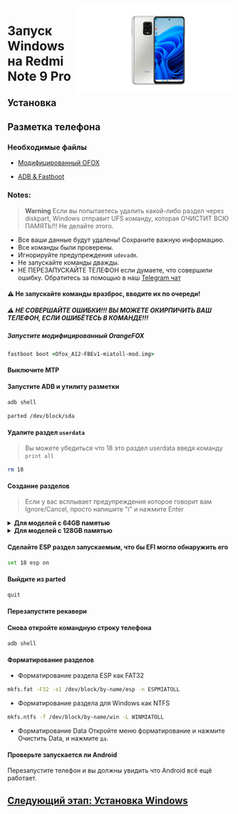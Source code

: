   <img align="right" src="https://github.com/Rubanoxd/Port-Windows-11-redmi-note-9_pro/blob/main/Miatoll.png" width="350" alt="Windows 11 Running On A Redmi Note 9 Pro">


# Запуск Windows на Redmi Note 9 Pro

## Установка

## Разметка телефона

### Необходимые файлы

- [Модифицированный OFOX](https://t.me/c/1868522977/9268)

- [ADB & Fastboot](https://developer.android.com/studio/releases/platform-tools)

### Notes:
> **Warning** Если вы попытаетесь удалить какой-либо раздел через diskpart, Windows отправит UFS команду, которая ОЧИСТИТ ВСЮ ПАМЯТЬ!!! Не делайте этого.
- Все ваши данные будут удалены! Сохраните важную информацию.
- Все команды были проверены.
- Игнорируйте предупреждения `udevadm`.
- Не запускайте команды дважды.
- НЕ ПЕРЕЗАПУСКАЙТЕ ТЕЛЕФОН если думаете, что совершили ошибку. Обратитесь за помощью в наш [Telegram чат](https://t.me/+S9ne8FTvuoU5M2M1)

#### ⚠️  Не запускайте команды вразброс, вводите их по очереди!

##### ⚠️ НЕ СОВЕРШАЙТЕ ОШИБКИ!!! ВЫ МОЖЕТЕ ОКИРПИЧИТЬ ВАШ ТЕЛЕФОН, ЕСЛИ ОШИБЁТЕСЬ В КОМАНДЕ!!!

##### Запустите модифицированный OrangeFOX
```cmd
fastboot boot <Ofox_A12-FBEv1-miatoll-mod.img>
```

#### Выключите MTP

#### Запустите ADB и утилиту разметки
```cmd
adb shell
```
```sh
parted /dev/block/sda
```


#### Удалите раздел `userdata`
> Вы можете убедиться что 18 это раздел userdata введя команду
>  `print all`
```sh
rm 18
```

#### Создание разделов
> Если у вас всплывает предупреждения которое говорит вам Ignore/Cancel, просто напишите "i" и нажмите Enter

<details>
<summary><b><strong>Для моделей с 64GB памятью</strong></b></summary>

- Создание ESP раздела (Данные Windows bootloader и EFI файлы)
```sh
mkpart esp fat32 11GB 11.4GB
```

- Раздел куда вы установите Windows
```sh
mkpart win ntfs 11.4GB 42.4GB
```
  
- Раздел для Android
```sh
mkpart userdata ext4 42.4GB 59.4GB
```

  </summary>
</details>

<details>
<summary><b><strong>Для моделей с 128GB памятью</strong></b></summary>


- Создание ESP раздела (Данные Windows bootloader и EFI файлы)
```sh
mkpart esp fat32 11GB 11.4GB
```

- Раздел куда вы установите Windows
```sh
mkpart win ntfs 11.4GB 65.4GB
```
  
- Раздел для Android
```sh
mkpart userdata ext4 65.4GB 123GB
```
  </summary>
</details>

#### Сделайте ESP раздел запускаемым, что бы EFI могло обнаружить его
```sh
set 18 esp on
```

#### Выйдите из parted
```sh
quit
```

#### Перезапустите рекавери

#### Снова откройте командную строку телефона
```cmd
adb shell
```

#### Форматирование разделов
-  Форматирование раздела ESP как FAT32
```sh
mkfs.fat -F32 -s1 /dev/block/by-name/esp -n ESPMIATOLL
```

-  Форматирование раздела для Windows как NTFS
```sh
mkfs.ntfs -f /dev/block/by-name/win -L WINMIATOLL
```

- Форматирование Data
Откройте меню форматирование и нажмите Очистить Data, 
и нажмите `да`.

#### Проверьте запускается ли Android
Перезапустите телефон и вы должны увидить что Android всё ещё работает.


## [Следующий этап: Установка Windows](/guide/Russian/2-install-ru.md)

